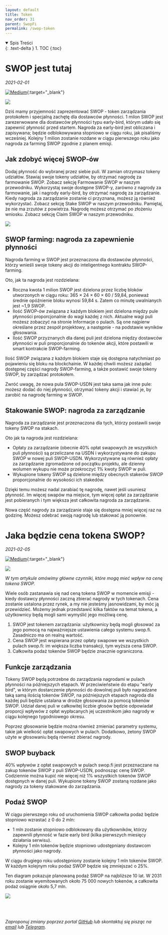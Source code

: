 ```yaml
---
layout: default
title: Token
nav_order: 31
parent: SwopFi
permalink: /swop-token
---
```

<details open markdown="block">
  <summary>
    Spis Treści
  </summary>
  {: .text-delta }
1. TOC
{:toc}
</details>

# SWOP jest tutaj
*2021-02-01* 

[![Medium](/images/medium.svg)](https://medium.com/swop-fi/what-will-be-the-swop-tokens-price-55921fbe6456){:target="_blank"}

![](/images/01_swop-is-here.png)

Dziś mamy przyjemność zaprezentować SWOP - token zarządzania protokołem i specjalną zachętę dla dostawców płynności.
1 milon SWOP jest zarezerwowane dla dostawców płynności typu early-bird, którym udało się zapewnić płynność przed startem. Nagroda za early-bird jest obliczana i zapisywana; będzie odblokowywana stopniowo w ciągu roku, jak pisaliśmy wcześniej. Kolejny 1 milion zostanie rozdane w ciągu pierwszego roku jako nagroda za farming SWOP zgodnie z planem emisji.

## Jak zdobyć więcej SWOP-ów

Dodaj płynność do wybranej przez siebie puli. W zamian otrzymasz tokeny udziałów.
Stawiaj swoje tokeny udziałów, by otrzymać nagrodę za farmowanie SWOP. Zobacz sekcję Farmowanie SWOP w naszym przewodniku.
Wykorzystaj swoje dostępne SWOP-y, zarówno z nagrody za farmowanie, jak i nagrody early-bird, by otrzymać nagrodę za zarządzanie. Kiedy nagroda za zarządzanie zostanie ci przyznana, możesz ją również wykorzystać. Zobacz sekcję Stake SWOP w naszym przewodniku.
Pamiętaj, że nie ma zrzutów z powietrza. Nagrodę możesz otrzymać po złożeniu wniosku. Zobacz sekcję Claim SWOP w naszym przewodniku.

![](/images/02_swop-is-here.png)

## SWOP farming: nagroda za zapewnienie płynności

Nagroda farming w SWOP jest przeznaczona dla dostawców płynności, którzy wnieśli swoje tokeny akcji do inteligentnego kontraktu SWOP-farming.

Oto, jak ta nagroda jest rozdzielana:

- Roczna kwota 1 milion SWOP jest dzielona przez liczbę bloków utworzonych w ciągu roku: 365 × 24 × 60 × 60 / 59,84, ponieważ średnie opóźnienie bloku wynosi 59,84 s. Zatem co minutę uwalnianych jest ~1,9 SWOP.
- Ilość SWOP-ów związana z każdym blokiem jest dzielona między pule płynności proporcjonalnie do wagi każdej z nich. Aktualne wagi puli możesz zobaczyć na stronie Informacje o pulach. Są one najpierw określane przez zespół projektowy, a następnie - na podstawie wyników głosowania.
- Ilość SWOP przyznanych dla danej puli jest dzielona między dostawców płynności w puli proporcjonalnie do tokenów akcji, które postawili w smart kontrakcie SWOP-farming.

Ilość SWOP związana z każdym blokiem staje się dostępna natychmiast po pojawieniu się bloku na blockchainie. W każdej chwili możesz zażądać dostępnej części nagrody SWOP-farming, a także postawić swoje tokeny SWOP, by zarządzać protokołem.

Zwróć uwagę, że nowa pula SWOP-USDN jest taka sama jak inne pule: możesz dodać do niej płynności, otrzymać tokeny akcji i stawiać je, by zarobić na nagrodę farming w SWOP.

## Stakowanie SWOP: nagroda za zarządzanie

Nagroda za zarządzanie jest przeznaczona dla tych, którzy postawili swoje tokeny SWOP na stakach.

Oto jak ta nagroda jest rozdzielana:

- Opłaty za zarządzanie (obecnie 40% opłat swapowych ze wszystkich puli płynności) są przeliczane na USDN i wykorzystywane do zakupu SWOP w nowej puli SWOP-USDN. Wykorzystywane są również opłaty za zarządzanie zgromadzone od początku projektu, ale dzienny wolumen wykupu nie może przekroczyć 1% kwoty SWOP w puli.
- Wykupione tokeny SWOP są dzielone między obecnych stakerów SWOP proporcjonalnie do wysokości ich stakedów.

Dzięki temu możesz nadal zarabiać tę nagrodę, nawet jeśli usuniesz płynność. Im więcej swapów ma miejsce, tym więcej opłat za zarządzanie jest pobieranych i tym większa jest całkowita nagroda za zarządzanie.

Nowa część nagrody za zarządzanie staje się dostępna mniej więcej raz na godzinę. Możesz odebrać swoją nagrodę lub stakować ją ponownie.

# Jaka będzie cena tokena SWOP?
*2021-02-05*

[![Medium](/images/medium.svg)](https://medium.com/swop-fi/what-will-be-the-swop-tokens-price-55921fbe6456){:target="_blank"}

![](/images/01_swop-price.png)

*W tym artykule omówimy główne czynniki, które mogą mieć wpływ na cenę tokena SWOP.*

Wiele osób zastanawia się nad ceną tokena SWOP w momencie emisji - kiedy dostawcy płynności zaczną zbierać nagrody w tych tokenach. Cena zostanie ustalona przez rynek, a my nie jesteśmy jasnowidzami, by móc ją przewidzieć. Możemy jednak przedstawić kilka faktów na temat tokena, a użytkownicy będą mogli sami wymyślić jego możliwą cenę.

1. SWOP jest tokenem zarządzania: użytkownicy będą mogli głosować za jego pomocą na najważniejsze ustawienia całego systemu swop.fi. Zasadniczo ma on realną wartość.
2. Cena SWOP jest wspierana przez opłaty swapowe we wszystkich pulach swop.fi: im większa liczba transakcji, tym wyższa cena SWOP.
3. Całkowita podaż tokenów SWOP będzie znacznie ograniczona.

## Funkcje zarządzania

Tokeny SWOP będą potrzebne do zarządzania nagrodami w pulach płynności na późniejszych etapach. W przeciwieństwie do etapu "early bird", w którym dostarczenie płynności do dowolnej puli było nagradzane taką samą ilością tokenów SWOP, na późniejszych etapach nagroda dla każdej puli będzie ustalana w drodze głosowania za pomocą tokenów SWOP. Udział danej puli w całkowitej liczbie głosów będzie odpowiadał proporcji wpływów z opłat wypłacanych jej uczestnikom jako nagrody w ciągu kolejnego tygodniowego okresu.

Poprzez głosowanie będzie można również zmieniać parametry systemu, takie jak wielkość opłat swapowych w pulach. Dodatkowo, żetony SWOP użyte w głosowaniu będą również zbierać nagrody.

## SWOP buyback

40% wpływów z opłat swapowych w pulach swop.fi jest przeznaczane na zakup tokenów SWOP z puli SWOP-USDN, podnosząc cenę SWOP. Codziennie można kupić nie więcej niż 1% wszystkich tokenów SWOP dostępnych w danej puli. Wykupione tokeny SWOP zostaną rozdane jako nagrody za tokeny stakowane do zarządzania.

## Podaż SWOP

W ciągu pierwszego roku od uruchomienia SWOP całkowita podaż będzie stopniowo wzrastać z 0 do 2 mln:

- 1 mln zostanie stopniowo odblokowany dla użytkowników, którzy zapewnili płynność w fazie early bird (kilka pierwszych miesięcy działania serwisu).
- Kolejny 1 mln tokenów będzie stopniowo udostępniany dostawcom płynności jako nagrody.

W ciągu drugiego roku udostępniony zostanie kolejny 1 mln tokenów SWOP. W każdym kolejnym roku podaż SWOP będzie się zmniejszać o 25%.

Ten diagram pokazuje planowaną podaż SWOP na najbliższe 10 lat. W 2031 roku zostanie wyemitowanych około 75 000 nowych tokenów, a całkowita podaż osiągnie około 5,7 mln.

![](/images/02_swop-price.png)

\
\
\
*Zaproponuj zmiany poprzez portal [GitHub](https://github.com/wxpl/wxpl.github.io) lub skontaktuj się pisząc na [email](mailto:contact@wxpl.club) lub [Telegram](https://t.me/waves_polska).*